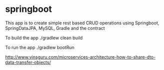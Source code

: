 # springboot

This app is to create simple rest based CRUD operations using Springboot, SpringDataJPA, MySQL, Gradle and the contract

To build the app 
./gradlew clean build

To run the app
./gradlew bootRun

http://www.vinsguru.com/microservices-architecture-how-to-share-dto-data-transfer-objects/